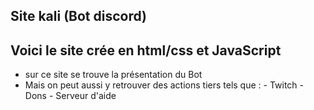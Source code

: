 ## Site kali (Bot discord)

## Voici le site crée en html/css et JavaScript

  - sur ce site se trouve la présentation du Bot
  - Mais on peut aussi y retrouver des actions tiers tels que :
                                                                - Twitch
                                                                - Dons
                                                                - Serveur d'aide
